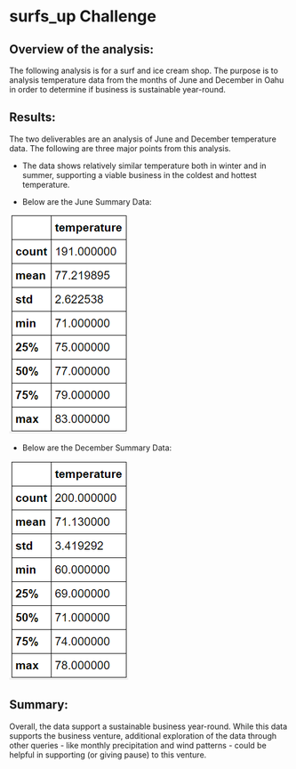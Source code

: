 # surfs_up Challenge

## Overview of the analysis:

The following analysis is for a surf and ice cream shop. The purpose is to analysis temperature data from the months of June and December in Oahu in order to determine if business is sustainable year-round.

## Results:

The two deliverables are an analysis of June and December temperature data. The following are three major points from this analysis.

- The data shows relatively similar temperature both in winter and in summer, supporting a viable business in the coldest and hottest temperature.

- Below are the June Summary Data:

 ![](Summary_June.PNG)


- Below are the December Summary Data:

 ![](Summary_December.PNG)

## Summary:

Overall, the data support a sustainable business year-round. While this data supports the business venture, additional exploration of the data through other queries - like monthly precipitation and wind patterns - could be helpful in supporting (or giving pause) to this venture.

